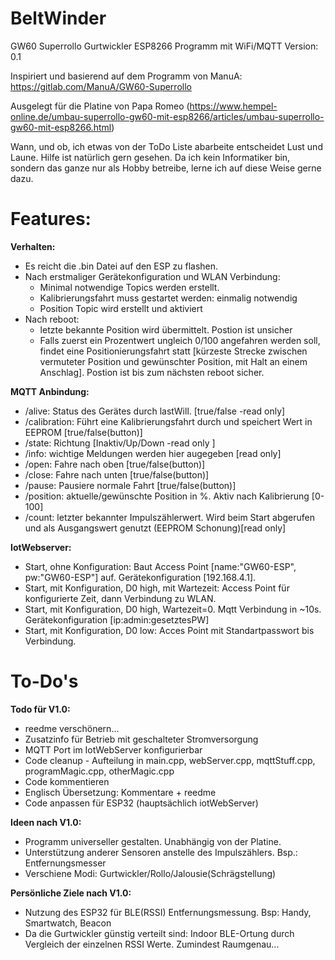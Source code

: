 # BeltWinder
GW60 Superrollo Gurtwickler ESP8266 Programm mit WiFi/MQTT
Version: 0.1

Inspiriert und basierend auf dem Programm von ManuA:
https://gitlab.com/ManuA/GW60-Superrollo

Ausgelegt für die Platine von Papa Romeo (https://www.hempel-online.de/umbau-superrollo-gw60-mit-esp8266/articles/umbau-superrollo-gw60-mit-esp8266.html)

Wann, und ob, ich etwas von der ToDo Liste abarbeite entscheidet Lust und Laune.
Hilfe ist natürlich gern gesehen. Da ich kein Informatiker bin, sondern das ganze nur als Hobby betreibe, lerne ich auf diese Weise gerne dazu.



# Features:

**Verhalten:**
* Es reicht die .bin Datei auf den ESP zu flashen.
* Nach erstmaliger Gerätekonfiguration und WLAN Verbindung:
    * Minimal notwendige Topics werden erstellt.
    * Kalibrierungsfahrt muss gestartet werden: einmalig notwendig
    * Position Topic wird erstellt und aktiviert
* Nach reboot:
    * letzte bekannte Position wird übermittelt. Postion ist unsicher
    * Falls zuerst ein Prozentwert ungleich 0/100 angefahren werden soll, findet eine Positionierungsfahrt statt [kürzeste Strecke zwischen vermuteter Position und gewünschter Position, mit Halt an einem Anschlag]. Postion ist bis zum nächsten reboot sicher.

**MQTT Anbindung:**
* /alive: Status des Gerätes durch lastWill. [true/false -read only]
* /calibration: Führt eine Kalibrierungsfahrt durch und speichert Wert in EEPROM [true/false(button)]
* /state: Richtung [Inaktiv/Up/Down -read only ]
* /info: wichtige Meldungen werden hier augegeben [read only]
* /open: Fahre nach oben [true/false(button)]
* /close: Fahre nach unten [true/false(button)]
* /pause: Pausiere normale Fahrt [true/false(button)]
* /position: aktuelle/gewünschte Position in %. Aktiv nach Kalibrierung [0-100]
* /count: letzter bekannter Impulszählerwert. Wird beim Start abgerufen und als Ausgangswert genutzt (EEPROM Schonung)[read only]

**IotWebserver:**
* Start, ohne Konfiguration: Baut Access Point [name:"GW60-ESP", pw:"GW60-ESP"] auf. Gerätekonfiguration [192.168.4.1].
* Start, mit Konfiguration, D0 high, mit Wartezeit: Access Point für konfigurierte Zeit, dann Verbindung zu WLAN.
* Start, mit Konfiguration, D0 high, Wartezeit=0. Mqtt Verbindung in ~10s. Gerätekonfiguration [ip:admin:gesetztesPW]
* Start, mit Konfiguration, D0 low: Acces Point mit Standartpasswort bis Verbindung.

# To-Do's
**Todo für V1.0:**
* reedme verschönern...
* Zusatzinfo für Betrieb mit geschalteter Stromversorgung
* MQTT Port im IotWebServer konfigurierbar
* Code cleanup - Aufteilung in main.cpp, webServer.cpp, mqttStuff.cpp, programMagic.cpp, otherMagic.cpp
* Code kommentieren
* Englisch Übersetzung: Kommentare + reedme
* Code anpassen für ESP32 (hauptsächlich iotWebServer)

**Ideen nach V1.0:**
* Programm universeller gestalten. Unabhängig von der Platine.
* Unterstützung anderer Sensoren anstelle des Impulszählers. Bsp.: Entfernungsmesser
* Verschiene Modi: Gurtwickler/Rollo/Jalousie(Schrägstellung)

**Persönliche Ziele nach V1.0:**
* Nutzung des ESP32 für BLE(RSSI) Entfernungsmessung. Bsp: Handy, Smartwatch, Beacon
* Da die Gurtwickler günstig verteilt sind: Indoor BLE-Ortung durch Vergleich der einzelnen RSSI Werte. Zumindest Raumgenau...

